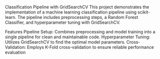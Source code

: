 Classification Pipeline with GridSearchCV
This project demonstrates the implementation of a machine learning classification pipeline using scikit-learn. The pipeline includes preprocessing steps, a Random Forest Classifier, and hyperparameter tuning with GridSearchCV.

Features
Pipeline Setup: Combines preprocessing and model training into a single pipeline for clean and maintainable code.
Hyperparameter Tuning: Utilizes GridSearchCV to find the optimal model parameters.
Cross-Validation: Employs K-Fold cross-validation to ensure reliable performance evaluation